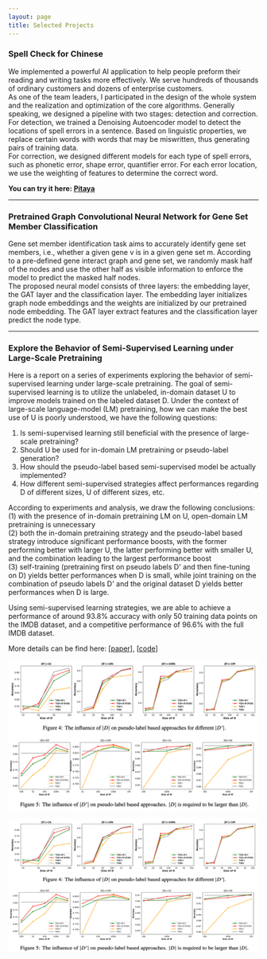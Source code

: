```yaml
---
layout: page
title: Selected Projects
---
```


### Spell Check for Chinese

We implemented a powerful AI application to help people preform their reading and writing tasks more effectively. 
We serve hundreds of thousands of ordinary customers and dozens of enterprise customers.  
As one of the team leaders,
I participated in the design of the whole system and the realization and optimization of the core algorithms. 
Generally speaking, we designed a pipeline with two stages: detection and correction.  
For detection, we trained a Denoising Autoencoder model to detect the locations of spell errors in a sentence. 
Based on linguistic properties, we replace certain words with words that may be miswritten, 
thus generating pairs of training data.   
For correction, we designed different models for each type of spell errors, such as phonetic error, shape error,
quantifier error. For each error location, we use the weighting of features to determine the correct word.

**You can try it here: [Pitaya](https://www.mypitaya.com/)**

---

### Pretrained Graph Convolutional Neural Network for Gene Set Member Classification

Gene set member identification task aims to accurately identify gene set members, i.e., 
whether a given gene v is in a given gene set m. 
According to a pre-defined gene interact graph and gene set, 
we randomly mask half of the nodes and use the other half as visible information to 
enforce the model to predict the masked half nodes.  
The proposed neural model consists of three layers: 
the embedding layer, the GAT layer and the classification layer. 
The embedding layer initializes graph node embeddings and the weights are initialized by our 
pretrained node embedding. The GAT layer extract features and the classification layer 
predict the node type.

---

### Explore the Behavior of Semi-Supervised Learning under Large-Scale Pretraining
Here is a report on a series of experiments exploring the behavior of semi-supervised learning under large-scale pretraining.
The goal of semi-supervised learning is to utilize the unlabeled,
in-domain dataset U to improve models trained on the labeled dataset D. 
Under the context of large-scale language-model (LM) pretraining, 
how we can make the best use of U is poorly understood, we have the following questions:   
1) Is semi-supervised learning still beneficial with the presence of large-scale pretraining? 
2) Should U be used for in-domain LM pretraining or pseudo-label generation? 
3) How should the pseudo-label based semi-supervised model be actually implemented? 
4) How different semi-supervised strategies affect performances regarding D of different sizes, U of different sizes, etc.  

According to experiments and analysis, we draw the following conclusions:    
(1) with the presence of in-domain pretraining LM on U, open-domain LM pretraining is unnecessary   
(2) both the in-domain pretraining strategy and the pseudo-label based 
   strategy introduce significant performance boosts, 
   with the former performing better with larger U, 
   the latter performing better with smaller U, 
   and the combination leading to the largest performance boost   
(3) self-training (pretraining first on pseudo labels D' and then fine-tuning on D) 
   yields better performances when D is small, 
   while joint training on the combination of pseudo labels D' and the original dataset 
   D yields better performances when D is large. 

Using semi-supervised learning strategies, 
we are able to achieve a performance of around 93.8% accuracy with 
only 50 training data points on the IMDB dataset, and a competitive performance 
of 96.6% with the full IMDB dataset.

More details can be find here: [[paper](https://arxiv.org/abs/2011.08626)], [[code](https://github.com/ShannonAI/Neural-Semi-Supervised-Learning-for-Text-Classification)]

![avatar](../assets/semi.png)

<div class="container">
    <div class="row-fluid">
        <div class="span2">
        <a href="../assets/semi.png">
            <img src="../assets/semi.png" height="270" width="848" title="semi" alt="semi"/>
        </a>
        </div>
    </div>
</div>

 
